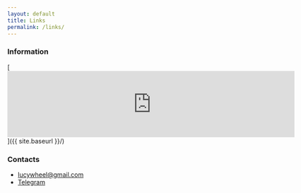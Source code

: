 ```yaml
---
layout: default
title: Links
permalink: /links/
---
```


### Information


[<iframe src="https://forms.yandex.ru/u/5e621604c6692c0d5a26378c/?iframe=1" frameborder="0" name="ya-form-5e621604c6692c0d5a26378c" width="650"></iframe>]({{ site.baseurl }}/)


### Contacts

- [lucywheel@gmail.com](mailto:lucywheel@gmail.com)
- [Telegram](https://teleg.run/lucywheel)